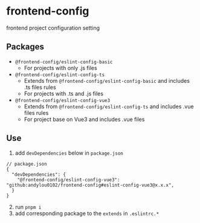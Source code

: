 # frontend-config

frontend project configuration setting

## Packages
- `@frontend-config/eslint-config-basic`
  - For projects with only .js files
- `@frontend-config/eslint-config-ts`
  - Extends from `@frontend-config/eslint-config-basic` and includes .ts files rules
  - For projects with .ts and .js files
- `@frontend-config/eslint-config-vue3`
  - Extends from `@frontend-config/eslint-config-ts` and includes .vue files rules
  - For project base on Vue3 and includes .vue files

## Use
1. add `devDependencies` below in `package.json`
  ```jsonc
  // package.json
  {
    "devDependencies": {
      "@frontend-config/eslint-config-vue3": "github:andylou0102/frontend-config#eslint-config-vue3@x.x.x",
    }
  }
  ```
2. run `pnpm i`
3. add corresponding package to the `extends` in `.eslintrc.*`